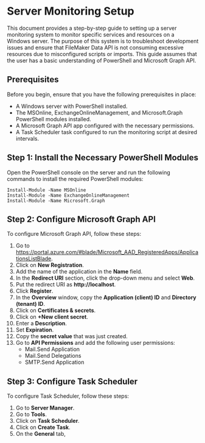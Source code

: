  # Server Monitoring Setup

This document provides a step-by-step guide to setting up a server monitoring system to monitor specific services and resources on a Windows server. The purpose of this system is to troubleshoot development issues and ensure that FileMaker Data API is not consuming excessive resources due to misconfigured scripts or imports. This guide assumes that the user has a basic understanding of PowerShell and Microsoft Graph API.

## Prerequisites

Before you begin, ensure that you have the following prerequisites in place:

- A Windows server with PowerShell installed.
- The MSOnline, ExchangeOnlineManagement, and Microsoft.Graph PowerShell modules installed.
- A Microsoft Graph API app configured with the necessary permissions.
- A Task Scheduler task configured to run the monitoring script at desired intervals.

## Step 1: Install the Necessary PowerShell Modules

Open the PowerShell console on the server and run the following commands to install the required PowerShell modules:

```
Install-Module -Name MSOnline
Install-Module -Name ExchangeOnlineManagement
Install-Module -Name Microsoft.Graph
```

## Step 2: Configure Microsoft Graph API

To configure Microsoft Graph API, follow these steps:

1. Go to https://portal.azure.com/#blade/Microsoft_AAD_RegisteredApps/ApplicationsListBlade.
2. Click on **New Registration**.
3. Add the name of the application in the **Name** field.
4. In the **Redirect URI** section, click the drop-down menu and select **Web**.
5. Put the redirect URI as **http://localhost**.
6. Click **Register**.
7. In the **Overview** window, copy the **Application (client) ID** and **Directory (tenant) ID**.
8. Click on **Certificates & secrets**.
9. Click on **+New client secret**.
10. Enter a **Description**.
11. Set **Expiration**.
12. Copy the **secret value** that was just created.
13. Go to **API Permissions** and add the following user permissions:
    - Mail.Send Application
    - Mail.Send Delegations
    - SMTP.Send Application

## Step 3: Configure Task Scheduler

To configure Task Scheduler, follow these steps:

1. Go to **Server Manager**.
2. Go to **Tools**.
3. Click on **Task Scheduler**.
4. Click on **Create Task**.
5. On the **General** tab,